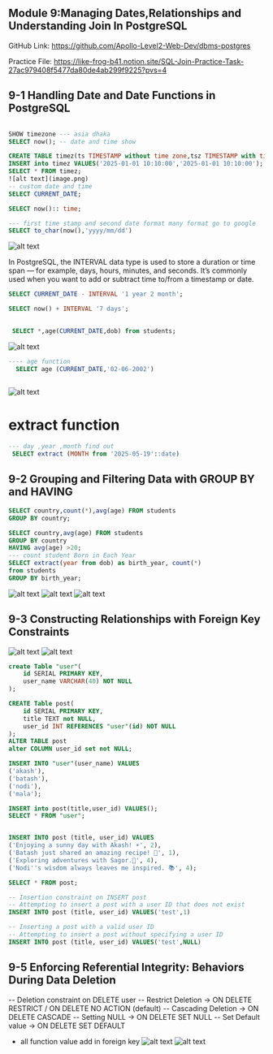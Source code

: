 ## Module 9:Managing Dates,Relationships and Understanding Join In PostgreSQL
GitHub Link: https://github.com/Apollo-Level2-Web-Dev/dbms-postgres



Practice File: https://like-frog-b41.notion.site/SQL-Join-Practice-Task-27ac979408f5477da80de4ab299f9225?pvs=4

##  9-1 Handling Date and Date Functions in PostgreSQL

```sql

SHOW timezone --- asia dhaka
SELECT now(); -- date and time show

CREATE TABLE timez(ts TIMESTAMP without time zone,tsz TIMESTAMP with time zone );
INSERT into timez VALUES('2025-01-01 10:10:00','2025-01-01 10:10:00');
SELECT * FROM timez;
![alt text](image.png)
-- custom date and time
SELECT CURRENT_DATE;

SELECT now():: time;

--- first time stamp and second date format many format go to google
SELECT to_char(now(),'yyyy/mm/dd')

```
![alt text](image-1.png)

In PostgreSQL, the INTERVAL data type is used to store a duration or time span — for example, days, hours, minutes, and seconds. It’s commonly used when you want to add or subtract time to/from a timestamp or date.
```sql
SELECT CURRENT_DATE - INTERVAL '1 year 2 month';

SELECT now() + INTERVAL '7 days';

  
 SELECT *,age(CURRENT_DATE,dob) from students;

```
  ![alt text](image-3.png)

```sql
---- age function
  SELECT age (CURRENT_DATE,'02-06-2002')
  
  ```
  ![alt text](image-2.png)
# extract function
```sql
--- day ,year ,month find out
 SELECT extract (MONTH from '2025-05-19'::date)
```

## 9-2 Grouping and Filtering Data with GROUP BY and HAVING
```sql
SELECT country,count(*),avg(age) FROM students
GROUP BY country;

SELECT country,avg(age) FROM students
GROUP BY country
HAVING avg(age) >20;
--- count student Born in Each Year
SELECT extract(year from dob) as birth_year, count(*)
from students
GROUP BY birth_year;
```
![alt text](image-5.png)
![alt text](image-4.png)
![alt text](image-6.png)

## 9-3 Constructing Relationships with Foreign Key Constraints
![alt text](image-7.png)
![alt text](image-8.png)

```sql 
create Table "user"(
    id SERIAL PRIMARY KEY,
    user_name VARCHAR(40) NOT NULL
);

CREATE Table post(
    id SERIAL PRIMARY KEY,
    title TEXT not NULL,
    user_id INT REFERENCES "user"(id) NOT NULL
);
ALTER TABLE post
alter COLUMN user_id set not NULL; 

INSERT INTO "user"(user_name) VALUES
('akash'),
('batash'),
('nodi'),
('mala');

INSERT into post(title,user_id) VALUES();
SELECT * FROM "user";


INSERT INTO post (title, user_id) VALUES
('Enjoying a sunny day with Akash! ☀️', 2),
('Batash just shared an amazing recipe! 🍲', 1),
('Exploring adventures with Sagor.🌟', 4),
('Nodi''s wisdom always leaves me inspired. 📚', 4);

SELECT * FROM post;

-- Insertion constraint on INSERT post
-- Attempting to insert a post with a user ID that does not exist
INSERT INTO post (title, user_id) VALUES('test',1)

-- Inserting a post with a valid user ID
-- Attempting to insert a post without specifying a user ID
INSERT INTO post (title, user_id) VALUES('test',NULL)
```

## 9-5 Enforcing Referential Integrity: Behaviors During Data Deletion

 
-- Deletion constraint on DELETE user
-- Restrict Deletion -> ON DELETE RESTRICT / ON DELETE NO ACTION (default)
-- Cascading Deletion -> ON DELETE CASCADE
-- Setting NULL -> ON DELETE SET NULL
-- Set Default value -> ON DELETE SET DEFAULT

- all function value add in foreign key 
![alt text](image-10.png)
![alt text](image-9.png)